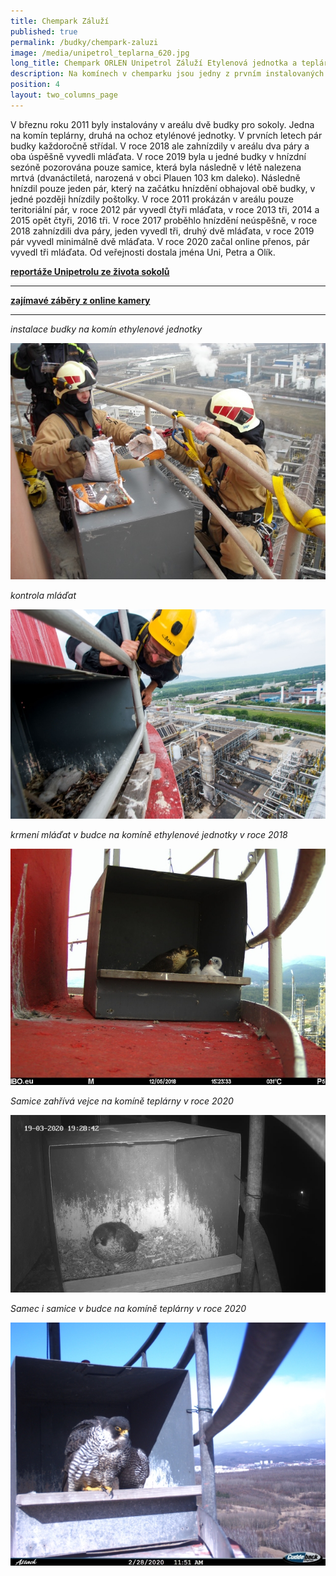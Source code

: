 ```yaml
---
title: Chempark Záluží
published: true
permalink: /budky/chempark-zaluzi
image: /media/unipetrol_teplarna_620.jpg
long_title: Chempark ORLEN Unipetrol Záluží Etylenová jednotka a teplárna
description: Na komínech v chemparku jsou jedny z prvním instalovaných budek pro sokoly.
position: 4
layout: two_columns_page
---
```

V březnu roku 2011 byly instalovány v areálu dvě budky pro sokoly. Jedna na komín teplárny, druhá na ochoz etylénové jednotky. V prvních letech pár budky každoročně střídal. V roce 2018 ale zahnízdily v areálu dva páry a oba úspěšně vyvedli mláďata. V roce 2019 byla u jedné budky v hnízdní sezóně pozorována pouze samice, která byla následně v létě nalezena mrtvá (dvanáctiletá, narozená v obci Plauen 103 km daleko). Následně hnízdil pouze jeden pár, který na začátku hnízdění obhajoval obě budky, v jedné později hnízdily poštolky. V roce 2011 prokázán v areálu pouze teritoriální pár, v roce 2012 pár vyvedl čtyři mláďata, v roce 2013 tři, 2014 a 2015 opět čtyři, 2016 tři. V roce 2017 proběhlo hnízdění neúspěšně, v roce 2018 zahnízdili dva páry, jeden vyvedl tři, druhý dvě mláďata, v roce 2019 pár vyvedl minimálně dvě mláďata. V roce 2020 začal online přenos, pár vyvedl tři mláďata. Od veřejnosti dostala jména Uni, Petra a Olík. 

**[**reportáže Unipetrolu ze života sokolů**](https://www.orlenunipetrol.cz/cs/zodpovedna_firma/zivotni-prostredi/starame-se-o-sokoly/Stranky/Starame-se-o-sokoly.aspx)**

- - -

**[**zajímavé záběry z online kamery**](https://www.orlenunipetrol.cz/cs/zodpovedna_firma/zivotni-prostredi/starame-se-o-sokoly/Stranky/zajimavosti-z-budky-v-chemparku-zaluzi.aspx)**

- - -

_instalace budky na komín ethylenové jednotky_ 

![instalace budky pro sokoly ](/media/unipetrol_instalace_budek_620.jpg "instalace budky")

_kontrola mláďat_

![](/media/fsh_9589_620.jpg)

_krmení mláďat v budce na komíně ethylenové jednotky v roce 2018_

![](/media/pict0233_620.jpg)

_Samice zahřívá vejce na komíně teplárny v roce 2020_

![](/media/unipetrol_teplarna_nocni_620.jpg)

_Samec i samice v budce na komíně teplárny v roce 2020_

![Samec i samice v budce](/media/cdy00119_620.jpg)
